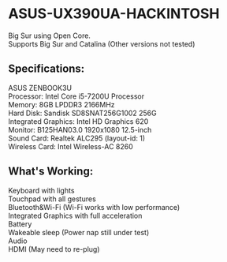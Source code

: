# ASUS-UX390UA-HACKINTOSH
Big Sur using Open Core.<br>
Supports Big Sur and Catalina (Other versions not tested)
## Specifications:<br>
ASUS ZENBOOK3U<br>
Processor: Intel Core i5-7200U Processor<br>
Memory: 8GB LPDDR3 2166MHz<br>
Hard Disk: Sandisk SD8SNAT256G1002 256G<br>
Integrated Graphics: Intel HD Graphics 620<br>
Monitor: B125HAN03.0 1920x1080 12.5-inch<br>
Sound Card: Realtek ALC295 (layout-id: 1)<br>
Wireless Card: Intel Wireless-AC 8260<br>
## What's Working:<br>
Keyboard with lights<br>Touchpad with all gestures<br>Bluetooth&Wi-Fi (Wi-Fi works with low performance)<br>Integrated Graphics with full acceleration<br>Battery<br>Wakeable sleep (Power nap still under test)<br>Audio<br>HDMI (May need to re-plug)<br>
               
